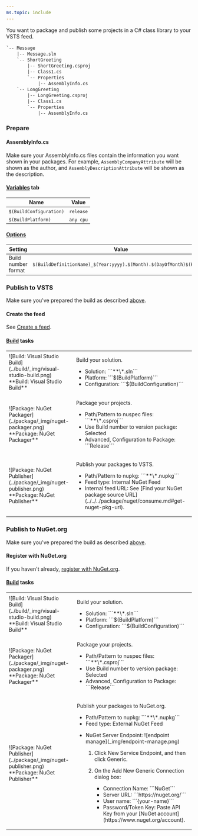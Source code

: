 ```yaml
---
ms.topic: include
---
```


You want to package and publish some projects in a C# class library to your VSTS feed.

```
`-- Message
    |-- Message.sln
    `-- ShortGreeting
        |-- ShortGreeting.csproj
        |-- Class1.cs
        `-- Properties
            |-- AssemblyInfo.cs
    `-- LongGreeting
        |-- LongGreeting.csproj
        |-- Class1.cs
        `-- Properties
            |-- AssemblyInfo.cs
```


<a name="prepare"></a>
### Prepare


#### AssemblyInfo.cs

Make sure your AssemblyInfo.cs files contain the information you want shown in your packages. For example, ```AssemblyCompanyAttribute``` will be shown as the author, and ```AssemblyDescriptionAttribute``` will be shown as the description.


#### [Variables](../../build/variables.md) tab

| Name | Value | 
|---|---|
|```$(BuildConfiguration)``` | ```release```|
|```$(BuildPlatform)``` | ```any cpu```|


#### [Options](../../build/options.md)

| Setting | Value | 
|---|---|
| Build number format | ```$(BuildDefinitionName)_$(Year:yyyy).$(Month).$(DayOfMonth)$(Rev:.r)```|


### Publish to VSTS

Make sure you've prepared the build as described [above](#prepare).


#### Create the feed

See [Create a feed](../../../package/feeds/create-feed.md).


#### [Build](../../index.md) tasks

<table>
<tr>
<td>![Build: Visual Studio Build](../build/_img/visual-studio-build.png)<br/>**Build: Visual Studio Build**</td>
<td>
<p>Build your solution.</p>
<ul>
<li>Solution: ```**\*.sln```</li>
<li>Platform: ```$(BuildPlatform)```</li>
<li>Configuration: ```$(BuildConfiguration)```</li>
<!-- Reviewers: what research and guidance do we think is needed, if any, around building packages that depend on packages? -->
</ul>
</td>
</tr>
<tr>
<td>![Package: NuGet Packager](../package/_img/nuget-packager.png)<br/>**Package: NuGet Packager**</td>
<td>
<p>Package your projects.</p>
<ul>
<li>Path/Pattern to nuspec files: ```**\*.csproj```</li>
<li>Use Build number to version package: Selected</li>
<li>Advanced, Configuration to Package: ```Release```</li>
</ul>
</td>
</tr>
<tr>
<td>![Package: NuGet Publisher](../package/_img/nuget-publisher.png)<br/>**Package: NuGet Publisher**</td>
<td>
<p>Publish your packages to VSTS.</p>
<ul>
<li>Path/Pattern to nupkg: ```**\*.nupkg```</li>
<li>Feed type: Internal NuGet Feed</li>
<li>Internal feed URL: See [Find your NuGet package source URL](../../../package/nuget/consume.md#get-nuget-pkg-url).
</li>
</ul>
</td>
</tr>
</table>

### Publish to NuGet.org

Make sure you've prepared the build as described [above](#prepare).

#### Register with NuGet.org

If you haven't already, [register with NuGet.org](https://www.nuget.org/).


#### [Build](../../tasks/index.md) tasks


<table>
<tr>
<td>![Build: Visual Studio Build](../build/_img/visual-studio-build.png)<br/>**Build: Visual Studio Build**</td>
<td>
<p>Build your solution.</p>
<ul>
<li>Solution: ```**\*.sln```</li>
<li>Platform: ```$(BuildPlatform)```</li>
<li>Configuration: ```$(BuildConfiguration)```</li>
<!-- Reviewers: what research and guidance do we think is needed, if any, around building packages that depend on packages? -->
</ul>
</td>
</tr>
<tr>
<td>![Package: NuGet Packager](../package/_img/nuget-packager.png)<br/>**Package: NuGet Packager**</td>
<td>
<p>Package your projects.</p>
<ul>
<li>Path/Pattern to nuspec files: ```**\*.csproj```</li>
<li>Use Build number to version package: Selected</li>
<li>Advanced, Configuration to Package: ```Release```</li>
</ul>
</td>
</tr>
<tr>
<td>![Package: NuGet Publisher](../package/_img/nuget-publisher.png)<br/>**Package: NuGet Publisher**</td>
<td>
<p>Publish your packages to NuGet.org.</p>
<ul>
<li>Path/Pattern to nupkg: ```**\*.nupkg```</li>
<li>Feed type: External NuGet Feed</li>
<li>
<p>NuGet Server Endpoint: ![endpoint manage](_img/endpoint-manage.png)</p>
<ol>
<li>Click New Service Endpoint, and then click Generic.</li>
<li><p>On the Add New Generic Connection dialog box:</p>
<ul>
<li>Connection Name: ```NuGet```</li>
<li>Server URL: ```https://nuget.org/```</li>
<li>User name: ```{your-name}```</li>
<li>Password/Token Key: Paste API Key from your [NuGet account](https://www.nuget.org/account).</li>
</ul>
</li>
</ol>
</li>
</ul>

</td>
</tr>
</table>
